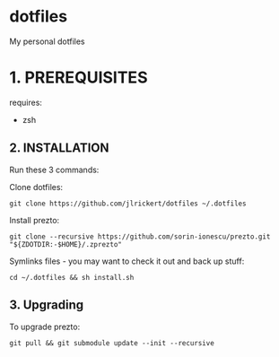 # dotfiles
My personal dotfiles

# 1. PREREQUISITES

requires:
  - zsh
  
## 2. INSTALLATION

Run these 3 commands:

Clone dotfiles:

    git clone https://github.com/jlrickert/dotfiles ~/.dotfiles
    
Install prezto:

    git clone --recursive https://github.com/sorin-ionescu/prezto.git "${ZDOTDIR:-$HOME}/.zprezto"

Symlinks files - you may want to check it out and back up stuff:

    cd ~/.dotfiles && sh install.sh
    

## 3. Upgrading

To upgrade prezto:

    git pull && git submodule update --init --recursive

